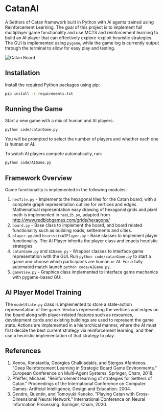 # CatanAI
A Settlers of Catan framework built in Python with AI agents trained using Reinforcement Learning. The goal of this project is to implement full multiplayer game functionality and use MCTS and reinforcement learning to build an AI player that can effectively explore-exploit heuristic strategies.
The GUI is implemented using ```pygame```, while the game log is currently output through the terminal to allow for easy play and testing.

![Catan Board](/images/catan_gui.png)

## Installation

Install the required Python packages using pip:
```bash
pip install -r requirements.txt
```

## Running the Game

Start a new game with a mix of human and AI players:
```bash
python code/catanGame.py
```
You will be prompted to select the number of players and whether each one is human or AI.

To watch AI players compete automatically, run:
```bash
python code/AIGame.py
```

## Framework Overview
Game functionality is implemented in the following modules:
1. ```hexTile.py``` - Implements the hexagonal tiles for the Catan board, with a complete graph representation outline for vertices and edges. Mathematical representation easy drawing of hexagonal grids and pixel math is implemented in ```hexLib.py```, adapted from  http://www.redblobgames.com/grids/hexagons/
2. ```board.py``` - Base class to implement the board, and board related functionality such as building roads, settlements and cities. 
3. ```player.py``` and ```heuristicAIPlayer.py``` - Base classes to implement player functionality. The AI Player inherits the player class and enacts heuristic strategies
4. ```catanGame.py``` and ```AIGame.py``` - Wrapper classes to interface game representation with the GUI. Run `python code/catanGame.py` to start a game and choose which participants are human or AI. For a fully automated match launch `python code/AIGame.py`.
5. ```gameView.py``` - Graphics class implemented to interface game mechanics with pygame-based GUI.


## AI Player Model Training
The ```modelState.py``` class is implemented to store a state-action representation of the game. Vectors representing the vertices and edges on the board along with player-related features such as resources, development cards and existing buildings are used to represent the game state. Actions are implemented in a hierarchical manner, where the AI must first decide the best current strategy via reinforcement learning, and then use a heuristic implementation of that strategy to play.


## References
1. Xenou, Konstantia, Georgios Chalkiadakis, and Stergos Afantenos. "Deep Reinforcement Learning in Strategic Board Game Environments." European Conference on Multi-Agent Systems. Springer, Cham, 2018.
2. Pfeiffer, Michael. "Reinforcement learning of strategies for Settlers of Catan." Proceedings of the International Conference on Computer Games: Artificial Intelligence, Design and Education. 2004.
3. Gendre, Quentin, and Tomoyuki Kaneko. "Playing Catan with Cross-Dimensional Neural Network." International Conference on Neural Information Processing. Springer, Cham, 2020.
